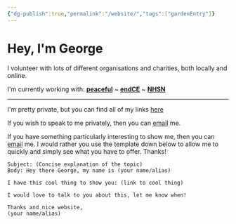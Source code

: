 ```yaml
---
{"dg-publish":true,"permalink":"/website/","tags":["gardenEntry"]}
---
```


# Hey, I'm George

I volunteer with lots of different organisations and charities, both locally and online.

I'm currently working with: __[peaceful](https://peacefulfoundation.org/)__ ~ __[endCE](https://www.endce.org/)__ ~ __[NHSN](https://www.nhsn.org.uk/)__

---

I'm pretty private, but you can find all of my links [here](https://linksta.cc/@wcky) 

If you wish to speak to me privately, then you can [email](mailto:georgemorley@proton.me) me. 

If you have something particularly interesting to show me, then you can [email](mailto:georgemorley@proton.me) me. I would rather you use the template down below to allow me to quickly and simply see what you have to offer. Thanks!

```
Subject: (Concise explanation of the topic)
Body: Hey there George, my name is (your name/alias)

I have this cool thing to show you: (link to cool thing)

I would love to talk to you about this, let me know when!

Thanks and nice website,
(your name/alias)
```